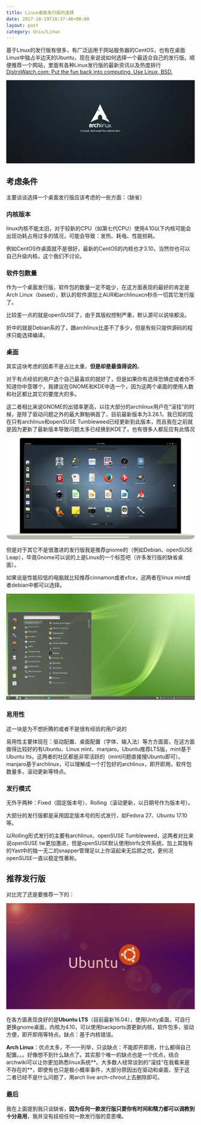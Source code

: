 ```yaml
---
title: Linux桌面发行版的选择
date: 2017-10-19T10:37:48+00:00
layout: post
category: Unix/Linux
---
```


基于Linux的发行版有很多，有广泛运用于网站服务器的CentOS，也有在桌面Linux中独占半边天的Ubuntu，现在来说说如何选择一个最适合自己的发行版。顺便推荐一个网站，里面有各种Linux发行版的最新资讯以及热度排行[DistroWatch.com: Put the fun back into computing. Use Linux, BSD.](http://distrowatch.com/)

![](/pics/2017/10/1901.jpg)

## 考虑条件

主要谈谈选择一个桌面发行版应该考虑的一些方面：（缺省）

### 内核版本

linux内核不能太旧，对于较新的CPU（如第七代CPU）使用4.10以下内核可能会出现功耗占用过多的情况，可能会导致：发热、耗电、性能损耗。

例如CentOS作桌面就不是很好，最新的CentOS的内核也才3.10，当然你也可以自己升级内核，这个我们不讨论。

### 软件包数量

作为一个桌面发行版，软件包的数量一定不能少，在这方面表现的最好的肯定是Arch Linux（based），默认的软件源加上AUR和archlinuxcn秒杀一切其它发行版了。

比较差一点的就是openSUSE了，由于其版权控制严重，默认源可以说啥都没。

折中的就是Debian系的了，跟archlinux比差不了多少，但是有些只提供源码的程序只能选择编译。

### 桌面

其实这块考虑的因素不是占比太重，**但是却是最值得说的**。

对于有点经验的用户选个自己最喜欢的就好了，但是如果你有选择恐惧症或者你不知道你中意哪个，我建议在GNOME和KDE中选一个，因为这两个桌面的使用人数和社区都比其它的要庞大的多。

这二者相比来说GNOME的出错率更高，以往大部分的archlinux用户在“滚挂”的时候，是除了驱动问题之外的最大罪魁祸首了，目前最新版本为3.26.1，我已知的现在只有archlinux和openSUSE Tumbleweed已经更新到此版本，而且我在之前就是因为更新了最新版本导致问题太多已经换到KDE了，也有很多人都反应有此情况

![](/pics/2017/10/1904.jpg)

但是对于其它不是很激进的发行版我是推荐gnome的（例如Debian、openSUSE Leap），毕竟Gnome可以说的上是Linux的一个标签吧（许多发行版的缺省桌面）。

如果说是性能较低的电脑就比较推荐cinnamon或者xfce，这两者在linux mint或者debian中都可以选择。

![](/pics/2017/10/1903.png)

### 易用性

这一块是为不想折腾的或者不是很有经验的用户说的

易用性主要体现在：驱动配置、桌面配置（字体、输入法）等方方面面，在这方面做得比较好的有Ubuntu、Linux mint、manjaro。Ubuntu推荐LTS版，mint基于Ubuntu lts，这两者的社区都是非常活跃的（mint问题直接搜Ubuntu即可）。manjaro基于archlinux，可以理解成一个打包好的archlinux，即开即用，软件包数量多，滚动更新等特点。

### 发行模式

无外乎两种：Fixed（固定版本号）、Rolling（滚动更新，以日期号作为版本号）。

大部分的发行版都是采用固定版本号的形式发行，如Fedora 27、Ubuntu 17.10等。

以Rolling形式发行的主要有archlinux、openSUSE Tumbleweed，这两者对比来说openSUSE tw更加激进，但是openSUSE默认使用btrfs文件系统，加上其独有的Yast中的独一无二的snapper管理足以上你滚起来无后顾之忧，更何况openSUSE一直以稳定性著称。

## 推荐发行版

对比完了还是要推荐一下的：

![](/pics/2017/10/1902.jpg)

在各方面表现良好的是**Ubuntu LTS**（目前最新16.04），使用Unity桌面，可自行更换gnome桌面，内核为4.10，可以使用backports源更新内核，软件包多，驱动方便，即开即用等特点。缺点：基于内核错误。

**Arch Linux**：优点太多，不一一列举，只谈缺点：不能即开即用，什么都得自己配置。。。好像想不到什么缺点了。其实那个唯一的缺点也是一个优点，结合archwiki可以让你更加熟悉linux系统**。大多数人经常谈到的“滚挂“在我看来是不存在的**，即使有也只是极小概率事件，大部分原因出在驱动和桌面，至于这二者已经不是什么问题了，用arch live arch-chroot上去删除即可。

### 最后

我在上面提到我只谈缺省，**因为任何一款发行版只要你有时间和精力都可以调教到十分易用**，我并没有歧视任何一款发行版的意思噢。